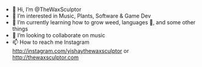 - 👋 Hi, I’m @TheWaxSculptor
- 👀 I’m interested in Music, Plants, Software & Game Dev
- 🌱 I’m currently learning how to grow weed, languages 👀, and some other things
- 💞️ I’m looking to collaborate on music
- 📫 How to reach me Instagram http://instagram.com/yishaythewaxsculptor or http://thewaxsculptor.com
<!---
TheWaxSculptor/TheWaxSculptor is a ✨ special ✨ repository because its `README.md` (this file) appears on your GitHub profile.
You can click the Preview link to take a look at your changes.
--->
